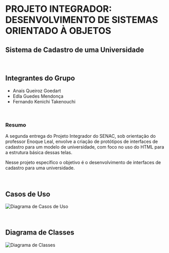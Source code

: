 # PROJETO INTEGRADOR: DESENVOLVIMENTO DE SISTEMAS ORIENTADO À OBJETOS

## Sistema de Cadastro de uma Universidade
<br>

## Integrantes do Grupo
- Anaís Queiroz Goedart
- Edla Guedes Mendonça
- Fernando Kenichi Takenouchi
<br>

### Resumo
A segunda entrega do Projeto Integrador do SENAC, sob orientação do professor Enoque Leal, envolve a criação de protótipos de interfaces de cadastro para um modelo de universidade, com foco no uso do HTML para a estrutura básica dessas telas. 

Nesse projeto específico o objetivo é o desenvolvimento de interfaces de cadastro para uma universidade.

<br>


## Casos de Uso
![Diagrama de Casos de Uso](Caso_de_uso.png)

<br>

## Diagrama de Classes
![Diagrama de Classes](Diagrama-de-classe.png)

<br>

